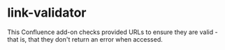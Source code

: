 # link-validator
This Confluence add-on checks provided URLs to ensure they are valid - that is, that they don't return an error when accessed.
